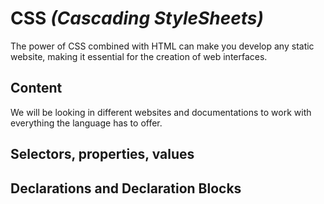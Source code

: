 # CSS *(Cascading StyleSheets)*

The power of CSS combined with HTML can make you develop any static website, making it essential for the creation of web interfaces.

## Content

We will be looking in different websites and documentations to work with everything the language has to offer.

## Selectors, properties, values

## Declarations and Declaration Blocks